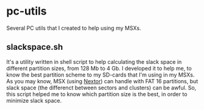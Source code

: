 # pc-utils
Several PC utils that I created to help using my MSXs.

## slackspace.sh
It's a utility written in shell script to help calculating the slack space
in different partition sizes, from 128 Mb to 4 Gb. I developed it to help
me, to know the best partition scheme to my SD-cards that I'm using in my
MSXs. As you may know, MSX (using
[Nextor](https://github.com/Konamiman/Nextor)) can handle with FAT 16
partitions, but slack space (the differenct between sectors and clusters)
can be awful. So, this script helped me to know which partition size is the
best, in order to minimize slack space.